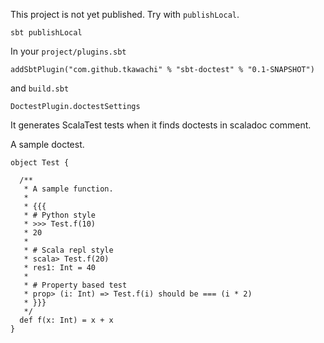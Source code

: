 This project is not yet published. Try with `publishLocal`.

	sbt publishLocal

In your `project/plugins.sbt`

	addSbtPlugin("com.github.tkawachi" % "sbt-doctest" % "0.1-SNAPSHOT")

and `build.sbt`

	DoctestPlugin.doctestSettings

It generates ScalaTest tests when it finds doctests in scaladoc comment.

A sample doctest.

	object Test {
	
	  /**
	   * A sample function.
	   *
	   * {{{
	   * # Python style
	   * >>> Test.f(10)
	   * 20
	   *
	   * # Scala repl style
	   * scala> Test.f(20)
	   * res1: Int = 40
	   *
	   * # Property based test
	   * prop> (i: Int) => Test.f(i) should be === (i * 2)
	   * }}}
	   */
	  def f(x: Int) = x + x
	}
